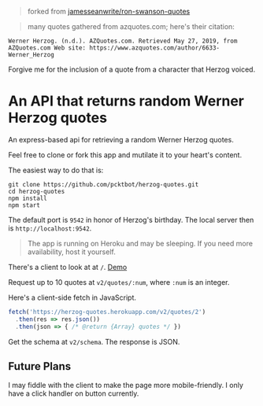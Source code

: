 > forked from [jamesseanwrite/ron-swanson-quotes](https://github.com/jamesseanwright/ron-swanson-quotes)

> many quotes gathered from azquotes.com; here's their citation:

```
Werner Herzog. (n.d.). AZQuotes.com. Retrieved May 27, 2019, from AZQuotes.com Web site: https://www.azquotes.com/author/6633-Werner_Herzog
```

Forgive me for the inclusion of a quote from a character that Herzog voiced.

# An API that returns random Werner Herzog quotes

An express-based api for retrieving a random Werner Herzog quotes. 

Feel free to clone or fork this app and mutilate it to your heart's content.

The easiest way to do that is:

```
git clone https://github.com/pcktbot/herzog-quotes.git
cd herzog-quotes
npm install
npm start
```

The default port is `9542` in honor of Herzog's birthday. The local server then is `http://localhost:9542`.

> The app is running on Heroku and may be sleeping. If you need more availability, host it yourself.

There's a client to look at at `/`. [Demo](https://herzog-quotes.herokuapp.com)

Request up to 10 quotes at `v2/quotes/:num`, where `:num` is an integer.

Here's a client-side fetch in JavaScript.

``` js
fetch('https://herzog-quotes.herokuapp.com/v2/quotes/2')
  .then(res => res.json())
  .then(json => { /* @return {Array} quotes */ })
```
Get the schema at `v2/schema`. The response is JSON.

## Future Plans

I may fiddle with the client to make the page more mobile-friendly. I only have a click handler on button currently.
